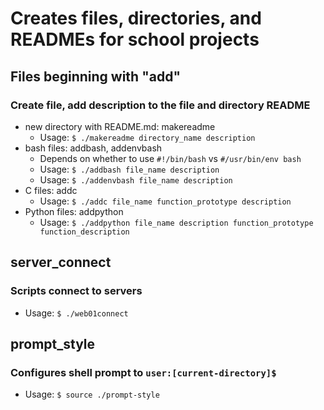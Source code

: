 # Creates files, directories, and READMEs for school projects

## Files beginning with "add"
### Create file, add description to the file and directory README
* new directory with README.md: makereadme
  * Usage: `$ ./makereadme directory_name description`
* bash files: addbash, addenvbash
  * Depends on whether to use `#!/bin/bash` vs `#/usr/bin/env bash`
  * Usage: `$ ./addbash file_name description`
  * Usage: `$ ./addenvbash file_name description`
* C files: addc
  * Usage: `$ ./addc file_name function_prototype description`
* Python files: addpython
  * Usage: `$ ./addpython file_name description function_prototype function_description`

## server_connect
### Scripts connect to servers
* Usage: `$ ./web01connect`

## prompt_style
### Configures shell prompt to `user:[current-directory]$`
* Usage: `$ source ./prompt-style`


